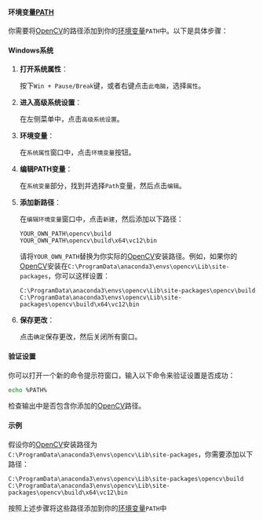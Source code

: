

#### 环境变量[PATH](https://zh.wikipedia.org/wiki/环境变量PATH)

你需要将[OpenCV](https://zh.wikipedia.org/wiki/OpenCV)的路径添加到你的[环境变量](https://zh.wikipedia.org/wiki/环境变量)`PATH`中。以下是具体步骤：

#### Windows系统

1. **打开系统属性**：

   按下`Win + Pause/Break`键，或者右键点击`此电脑`，选择`属性`。

2. **进入高级系统设置**：

   在左侧菜单中，点击`高级系统设置`。

3. **环境变量**：

   在`系统属性`窗口中，点击`环境变量`按钮。

4. **编辑PATH变量**：

   在`系统变量`部分，找到并选择`Path`变量，然后点击`编辑`。

5. **添加新路径**：

   在`编辑环境变量`窗口中，点击`新建`，然后添加以下路径：

   ```
   YOUR_OWN_PATH\opencv\build
   YOUR_OWN_PATH\opencv\build\x64\vc12\bin
   ```

   请将`YOUR_OWN_PATH`替换为你实际的[OpenCV](https://zh.wikipedia.org/wiki/OpenCV)安装路径。例如，如果你的[OpenCV](https://zh.wikipedia.org/wiki/OpenCV)安装在`C:\ProgramData\anaconda3\envs\opencv\Lib\site-packages`，你可以这样设置：

   ```
   C:\ProgramData\anaconda3\envs\opencv\Lib\site-packages\opencv\build
   C:\ProgramData\anaconda3\envs\opencv\Lib\site-packages\opencv\build\x64\vc12\bin
   ```

6. **保存更改**：

   点击`确定`保存更改，然后关闭所有窗口。

#### 验证设置

你可以打开一个新的命令提示符窗口，输入以下命令来验证设置是否成功：

```bash
echo %PATH%
```

检查输出中是否包含你添加的[OpenCV](https://zh.wikipedia.org/wiki/OpenCV)路径。

#### 示例

假设你的[OpenCV](https://zh.wikipedia.org/wiki/OpenCV)安装路径为`C:\ProgramData\anaconda3\envs\opencv\Lib\site-packages`，你需要添加以下路径：

```
C:\ProgramData\anaconda3\envs\opencv\Lib\site-packages\opencv\build
C:\ProgramData\anaconda3\envs\opencv\Lib\site-packages\opencv\build\x64\vc12\bin
```

按照上述步骤将这些路径添加到你的[环境变量](https://zh.wikipedia.org/wiki/环境变量)`PATH`中